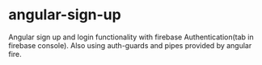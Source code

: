 # angular-sign-up
Angular sign up and login functionality with firebase Authentication(tab in firebase console). Also using auth-guards and pipes provided by angular fire.
